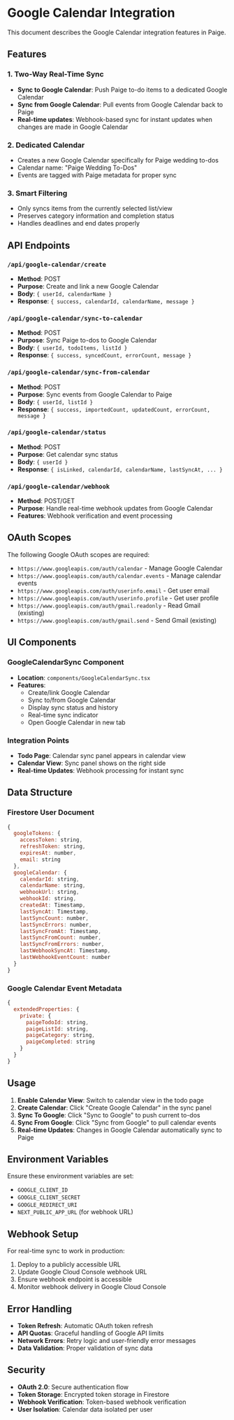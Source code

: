 # Google Calendar Integration

This document describes the Google Calendar integration features in Paige.

## Features

### 1. **Two-Way Real-Time Sync**
- **Sync to Google Calendar**: Push Paige to-do items to a dedicated Google Calendar
- **Sync from Google Calendar**: Pull events from Google Calendar back to Paige
- **Real-time updates**: Webhook-based sync for instant updates when changes are made in Google Calendar

### 2. **Dedicated Calendar**
- Creates a new Google Calendar specifically for Paige wedding to-dos
- Calendar name: "Paige Wedding To-Dos"
- Events are tagged with Paige metadata for proper sync

### 3. **Smart Filtering**
- Only syncs items from the currently selected list/view
- Preserves category information and completion status
- Handles deadlines and end dates properly

## API Endpoints

### `/api/google-calendar/create`
- **Method**: POST
- **Purpose**: Create and link a new Google Calendar
- **Body**: `{ userId, calendarName }`
- **Response**: `{ success, calendarId, calendarName, message }`

### `/api/google-calendar/sync-to-calendar`
- **Method**: POST
- **Purpose**: Sync Paige to-dos to Google Calendar
- **Body**: `{ userId, todoItems, listId }`
- **Response**: `{ success, syncedCount, errorCount, message }`

### `/api/google-calendar/sync-from-calendar`
- **Method**: POST
- **Purpose**: Sync events from Google Calendar to Paige
- **Body**: `{ userId, listId }`
- **Response**: `{ success, importedCount, updatedCount, errorCount, message }`

### `/api/google-calendar/status`
- **Method**: POST
- **Purpose**: Get calendar sync status
- **Body**: `{ userId }`
- **Response**: `{ isLinked, calendarId, calendarName, lastSyncAt, ... }`

### `/api/google-calendar/webhook`
- **Method**: POST/GET
- **Purpose**: Handle real-time webhook updates from Google Calendar
- **Features**: Webhook verification and event processing

## OAuth Scopes

The following Google OAuth scopes are required:
- `https://www.googleapis.com/auth/calendar` - Manage Google Calendar
- `https://www.googleapis.com/auth/calendar.events` - Manage calendar events
- `https://www.googleapis.com/auth/userinfo.email` - Get user email
- `https://www.googleapis.com/auth/userinfo.profile` - Get user profile
- `https://www.googleapis.com/auth/gmail.readonly` - Read Gmail (existing)
- `https://www.googleapis.com/auth/gmail.send` - Send Gmail (existing)

## UI Components

### GoogleCalendarSync Component
- **Location**: `components/GoogleCalendarSync.tsx`
- **Features**:
  - Create/link Google Calendar
  - Sync to/from Google Calendar
  - Display sync status and history
  - Real-time sync indicator
  - Open Google Calendar in new tab

### Integration Points
- **Todo Page**: Calendar sync panel appears in calendar view
- **Calendar View**: Sync panel shows on the right side
- **Real-time Updates**: Webhook processing for instant sync

## Data Structure

### Firestore User Document
```javascript
{
  googleTokens: {
    accessToken: string,
    refreshToken: string,
    expiresAt: number,
    email: string
  },
  googleCalendar: {
    calendarId: string,
    calendarName: string,
    webhookUrl: string,
    webhookId: string,
    createdAt: Timestamp,
    lastSyncAt: Timestamp,
    lastSyncCount: number,
    lastSyncErrors: number,
    lastSyncFromAt: Timestamp,
    lastSyncFromCount: number,
    lastSyncFromErrors: number,
    lastWebhookSyncAt: Timestamp,
    lastWebhookEventCount: number
  }
}
```

### Google Calendar Event Metadata
```javascript
{
  extendedProperties: {
    private: {
      paigeTodoId: string,
      paigeListId: string,
      paigeCategory: string,
      paigeCompleted: string
    }
  }
}
```

## Usage

1. **Enable Calendar View**: Switch to calendar view in the todo page
2. **Create Calendar**: Click "Create Google Calendar" in the sync panel
3. **Sync To Google**: Click "Sync to Google" to push current to-dos
4. **Sync From Google**: Click "Sync from Google" to pull calendar events
5. **Real-time Updates**: Changes in Google Calendar automatically sync to Paige

## Environment Variables

Ensure these environment variables are set:
- `GOOGLE_CLIENT_ID`
- `GOOGLE_CLIENT_SECRET`
- `GOOGLE_REDIRECT_URI`
- `NEXT_PUBLIC_APP_URL` (for webhook URL)

## Webhook Setup

For real-time sync to work in production:
1. Deploy to a publicly accessible URL
2. Update Google Cloud Console webhook URL
3. Ensure webhook endpoint is accessible
4. Monitor webhook delivery in Google Cloud Console

## Error Handling

- **Token Refresh**: Automatic OAuth token refresh
- **API Quotas**: Graceful handling of Google API limits
- **Network Errors**: Retry logic and user-friendly error messages
- **Data Validation**: Proper validation of sync data

## Security

- **OAuth 2.0**: Secure authentication flow
- **Token Storage**: Encrypted token storage in Firestore
- **Webhook Verification**: Token-based webhook verification
- **User Isolation**: Calendar data isolated per user 